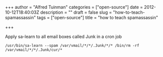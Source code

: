 +++
author = "Alfred Tuinman"
categories = ["open-source"]
date = 2012-10-12T18:40:03Z
description = ""
draft = false
slug = "how-to-teach-spamassassin"
tags = ["open-source"]
title = "how to teach spamassassin"

+++


Apply sa-learn to all email boxes called Junk in a cron job

    /usr/bin/sa-learn --spam /var/vmail/*/*/.Junk/*/* /bin/rm -rf /var/vmail/*/*/.Junk/cur/*

